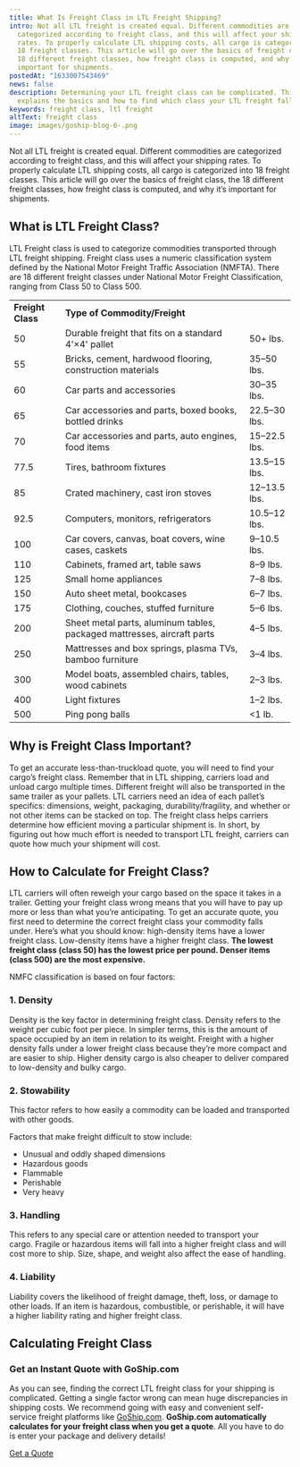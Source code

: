 ```yaml
---
title: What Is Freight Class in LTL Freight Shipping?
intro: Not all LTL freight is created equal. Different commodities are
  categorized according to freight class, and this will affect your shipping
  rates. To properly calculate LTL shipping costs, all cargo is categorized into
  18 freight classes. This article will go over the basics of freight class, the
  18 different freight classes, how freight class is computed, and why it’s
  important for shipments. 
postedAt: "1633007543469"
news: false
description: Determining your LTL freight class can be complicated. This article
  explains the basics and how to find which class your LTL freight falls under.
keywords: freight class, ltl freight
altText: freight class
image: images/goship-blog-6-.png
---
```



Not all LTL freight is created equal. Different commodities are categorized according to freight class, and this will affect your shipping rates. To properly calculate LTL shipping costs, all cargo is categorized into 18 freight classes. This article will go over the basics of freight class, the 18 different freight classes, how freight class is computed, and why it’s important for shipments. 

## What is LTL Freight Class? 

LTL Freight class is used to categorize commodities transported through LTL freight shipping. Freight class uses a numeric classification system defined by the National Motor Freight Traffic Association (NMFTA). There are 18 different freight classes under National Motor Freight Classification, ranging from Class 50 to Class 500.  

|                    |                                                                          |               |
| ------------------ | ------------------------------------------------------------------------ | ------------- |
| **Freight Class**  | **Type of Commodity/Freight**                                            |               |
| 50                 | Durable freight that fits on a standard 4'×4' pallet                     | 50+ lbs.      |
| 55                 | Bricks, cement, hardwood flooring, construction materials                | 35–50 lbs.    |
| 60                 | Car parts and accessories                                                | 30–35 lbs.    |
| 65                 | Car accessories and parts, boxed books, bottled drinks                   | 22.5–30 lbs.  |
| 70                 | Car accessories and parts, auto engines, food items                      | 15–22.5 lbs.  |
| 77.5               | Tires, bathroom fixtures                                                 | 13.5–15 lbs.  |
| 85                 | Crated machinery, cast iron stoves                                       | 12–13.5 lbs.  |
| 92.5               | Computers, monitors, refrigerators                                       | 10.5–12 lbs.  |
| 100                | Car covers, canvas, boat covers, wine cases, caskets                     | 9–10.5 lbs.   |
| 110                | Cabinets, framed art, table saws                                         | 8–9 lbs.      |
| 125                | Small home appliances                                                    | 7–8 lbs.      |
| 150                | Auto sheet metal, bookcases                                              | 6–7 lbs.      |
| 175                | Clothing, couches, stuffed furniture                                     | 5–6 lbs.      |
| 200                | Sheet metal parts, aluminum tables, packaged mattresses, aircraft parts  | 4–5 lbs.      |
| 250                | Mattresses and box springs, plasma TVs, bamboo furniture                 | 3–4 lbs.      |
| 300                | Model boats, assembled chairs, tables, wood cabinets                     | 2–3 lbs.      |
| 400                | Light fixtures                                                           | 1–2 lbs.      |
| 500                | Ping pong balls                                                          | <1 lb.        |

## Why is Freight Class Important? 

To get an accurate less-than-truckload quote, you will need to find your cargo’s freight class. Remember that in LTL shipping, carriers load and unload cargo multiple times. Different freight will also be transported in the same trailer as your pallets. LTL carriers need an idea of each pallet’s specifics: dimensions, weight, packaging, durability/fragility, and whether or not other items can be stacked on top. The freight class helps carriers determine how efficient moving a particular shipment is. In short, by figuring out how much effort is needed to transport LTL freight, carriers can quote how much your shipment will cost. 

## How to Calculate for Freight Class? 

LTL carriers will often reweigh your cargo based on the space it takes in a trailer. Getting your freight class wrong means that you will have to pay up more or less than what you’re anticipating. To get an accurate quote, you first need to determine the correct freight class your commodity falls under. Here’s what you should know: high-density items have a lower freight class. Low-density items have a higher freight class. **The lowest freight class (class 50) has the lowest price per pound. Denser items (class 500) are the most expensive.** 

NMFC classification is based on four factors:

### 1. Density

Density is the key factor in determining freight class. Density refers to the weight per cubic foot per piece. In simpler terms, this is the amount of space occupied by an item in relation to its weight. Freight with a higher density falls under a lower freight class because they’re more compact and are easier to ship. Higher density cargo is also cheaper to deliver compared to low-density and bulky cargo. 

### 2. Stowability

This factor refers to how easily a commodity can be loaded and transported with other goods.  

Factors that make freight difficult to stow include: 

* Unusual and oddly shaped dimensions 
* Hazardous goods 
* Flammable 
* Perishable 
* Very heavy 

### 3. Handling

This refers to any special care or attention needed to transport your cargo. Fragile or hazardous items will fall into a higher freight class and will cost more to ship. Size, shape, and weight also affect the ease of handling. 

### 4. Liability

Liability covers the likelihood of freight damage, theft, loss, or damage to other loads. If an item is hazardous, combustible, or perishable, it will have a higher liability rating and higher freight class. 

## Calculating Freight Class  

### Get an Instant Quote with GoShip.com 

As you can see, finding the correct LTL freight class for your shipping is complicated. Getting a single factor wrong can mean huge discrepancies in shipping costs. We recommend going with easy and convenient self-service freight platforms like [GoShip.com](http://goship.com/). **GoShip.com automatically calculates for your freight class when you get a quote**. All you have to do is enter your package and delivery details! 

[Get a Quote](http://goship.com/) 

